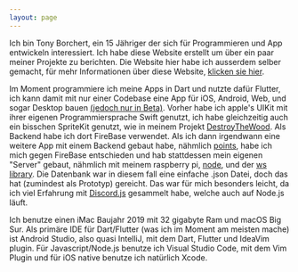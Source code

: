 ```yaml
---
layout: page
---
```


Ich bin Tony Borchert, ein 15 Jähriger der sich für Programmieren und App entwickeln interessiert. Ich habe diese Website erstellt um über ein paar meiner Projekte zu berichten. Die Website hier habe ich ausserdem selber gemacht, für mehr Informationen über diese Website, [klicken sie hier](https://tonyborchert.xyz/website/). 

Im Moment programmiere ich meine Apps in Dart und nutzte dafür Flutter, ich kann damit mit nur einer Codebase eine App für iOS, Android, Web, und sogar Desktop bauen [(jedoch nur in Beta)](https://flutter.dev/desktop#beta-snapshot-in-stable-channel). Vorher habe ich apple's UIKit mit ihrer eigenen Programmiersprache Swift genutzt, ich habe gleichzeitig auch ein bisschen SpriteKit genutzt, wie in meinem Projekt [DestroyTheWood](https://tonyborchert.xyz/destroythewood/). Als Backend habe ich dort FireBase verwendet. Als ich dann irgendwann eine weitere App mit einem Backend gebaut habe, nähmlich [points](https://tonyborchert.xyz/points/), habe ich mich gegen FireBase entschieden und hab stattdessen mein eigenen "Server" gebaut, nähmlich mit meinem raspberry pi, [node](https://nodejs.org/de/), und der [ws library](https://www.npmjs.com/package/ws). Die Datenbank war in diesem fall eine einfache .json Datei, doch das hat (zumindest als Prototyp) gereicht. Das war für mich besonders leicht, da ich viel Erfahrung mit [Discord.js](https://discord.js.org/) gesammelt habe, welche auch auf Node.js läuft.

Ich benutze einen iMac Baujahr 2019 mit 32 gigabyte Ram und macOS Big Sur. Als primäre IDE für Dart/Flutter (was ich im Moment am meisten mache) ist Android Studio, also quasi IntelliJ, mit dem Dart, Flutter und IdeaVim plugin. Für Javascript/Node.js benutze ich Visual Studio Code, mit dem Vim Plugin und für iOS native benutze ich natürlich Xcode.
